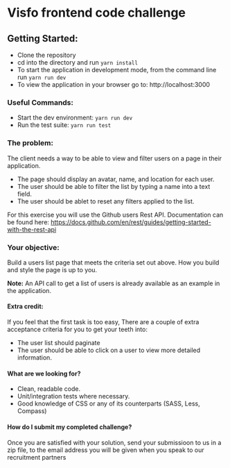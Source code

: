 # Visfo frontend code challenge

## Getting Started:

- Clone the repository
- cd into the directory and run `yarn install`
- To start the application in development mode, from the command line run `yarn run dev`
- To view the application in your browser go to: http://localhost:3000

### Useful Commands:

- Start the dev environment: `yarn run dev`
- Run the test suite: `yarn run test`

### The problem:

The client needs a way to be able to view and filter users on a page in their application. 

* The page should display an avatar, name, and location for each user.
* The user should be able to filter the list by typing a name into a text field.
* The user should be ablet to reset any filters applied to the list.

For this exercise you will use the Github users Rest API. Documentation can be found here: https://docs.github.com/en/rest/guides/getting-started-with-the-rest-api

### Your objective:

Build a users list page that meets the criteria set out above. How you build and style the page is up to you. 

__Note:__ An API call to get a list of users is already available as an example in the application.

#### Extra credit:

If you feel that the first task is too easy, There are a couple of extra acceptance criteria for you to get your teeth into: 

* The user list should paginate
* The user should be able to click on a user to view more detailed information.

#### What are we looking for?

* Clean, readable code.
* Unit/integration tests where necessary.
* Good knowledge of CSS or any of its counterparts (SASS, Less, Compass)

#### How do I submit my completed challenge?

Once you are satisfied with your solution, send your submissioon to us in a zip file, to the email address you will be given when you speak to our recruitment partners

